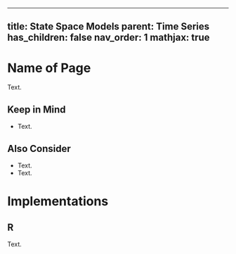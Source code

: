 
---
title: State Space Models
parent: Time Series
has_children: false
nav_order: 1
mathjax: true 
---

# Name of Page

Text.

## Keep in Mind

- Text.

## Also Consider

- Text.
- Text.

# Implementations

## R

Text.